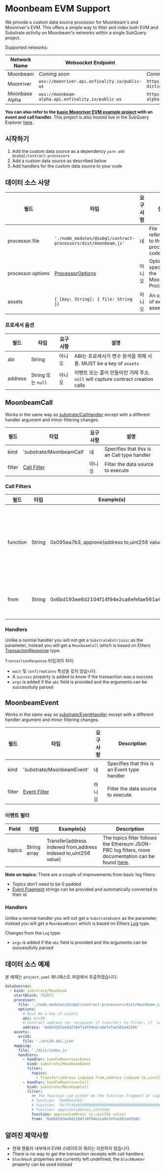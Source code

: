 # Moonbeam EVM Support

We provide a custom data source processor for Moonbeam's and Moonriver's EVM. This offers a simple way to filter and index both EVM and Substrate activity on Moonbeam's networks within a single SubQuery project.

Supported networks:

| Network Name   | Websocket Endpoint                                 | Dictionary Endpoint                                                  |
| -------------- | -------------------------------------------------- | -------------------------------------------------------------------- |
| Moonbeam       | _Coming soon_                                      | _Coming soon_                                                        |
| Moonriver      | `wss://moonriver.api.onfinality.io/public-ws`      | `https://api.subquery.network/sq/subquery/moonriver-dictionary`      |
| Moonbase Alpha | `wss://moonbeam-alpha.api.onfinality.io/public-ws` | `https://api.subquery.network/sq/subquery/moonbase-alpha-dictionary` |

**You can also refer to the [basic Moonriver EVM example project](https://github.com/subquery/tutorials-moonriver-evm-starter) with an event and call handler.** This project is also hosted live in the SubQuery Explorer [here](https://explorer.subquery.network/subquery/subquery/moonriver-evm-starter-project).

## 시작하기

1. Add the custom data source as a dependency `yarn add @subql/contract-processors`
2. Add a custom data source as described below
3. Add handlers for the custom data source to your code

## 데이터 소스 사양

| 필드                | 타입                                                             | 요구사항 | 설명                                         |
| ----------------- | -------------------------------------------------------------- | ---- | ------------------------------------------ |
| processor.file    | `'./node_modules/@subql/contract-processors/dist/moonbeam.js'` | 네    | File reference to the data processor code  |
| processor.options | [ProcessorOptions](#processor-options)                         | 아니오  | Options specific to the Moonbeam Processor |
| assets            | `{ [key: String]: { file: String }}`                           | 아니오  | An object of external asset files          |

### 프로세서 옵션

| 필드      | 타입               | 요구사항 | 설명                                                                |
| ------- | ---------------- | ---- | ----------------------------------------------------------------- |
| abi     | String           | 아니오  | ABI는 프로세서가 변수 분석을 위해 사용. MUST be a key of `assets`                |
| address | String 또는 `null` | 아니오  | 이벤트 또는 콜이 만들어진 거래 주소. `null` will capture contract creation calls |

## MoonbeamCall

Works in the same way as [substrate/CallHandler](../create/mapping/#call-handler) except with a different handler argument and minor filtering changes.

| 필드     | 타입                           | 요구사항 | 설명                                          |
| ------ | ---------------------------- | ---- | ------------------------------------------- |
| kind   | 'substrate/MoonbeamCall'     | 네    | Specifies that this is an Call type handler |
| filter | [Call Filter](#call-filters) | 아니오  | Filter the data source to execute           |

### Call Filters

| 필드       | 타입     | Example(s)                                    | 설명                                                                                                                                                                               |
| -------- | ------ | --------------------------------------------- | -------------------------------------------------------------------------------------------------------------------------------------------------------------------------------- |
| function | String | 0x095ea7b3, approve(address to,uint256 value) | Either [Function Signature](https://docs.ethers.io/v5/api/utils/abi/fragments/#FunctionFragment) strings or the function `sighash` to filter the function called on the contract |
| from     | String | 0x6bd193ee6d2104f14f94e2ca6efefae561a4334b    | An Ethereum address that sent the transaction                                                                                                                                    |

### Handlers

Unlike a normal handler you will not get a `SubstrateExtrinsic` as the parameter, instead you will get a `MoonbeamCall` which is based on Ethers [TransactionResponse](https://docs.ethers.io/v5/api/providers/types/#providers-TransactionResponse) type.

`TransactionResponse` 타입과의 차이:

- `wait` 및 `confirmations` 특성을 갖지 않습니다.
- A `success` property is added to know if the transaction was a success
- `args` is added if the `abi` field is provided and the arguments can be successfully parsed

## MoonbeamEvent

Works in the same way as [substrate/EventHandler](../create/mapping/#event-handler) except with a different handler argument and minor filtering changes.

| 필드     | 타입                             | 요구사항 | Description                                  |
| ------ | ------------------------------ | ---- | -------------------------------------------- |
| kind   | 'substrate/MoonbeamEvent'      | 네    | Specifies that this is an Event type handler |
| filter | [Event Filter](#event-filters) | 아니오  | Filter the data source to execute            |

### 이벤트 필터

| Field  | 타입           | Example(s)                                                      | Description                                                                                                                                      |
| ------ | ------------ | --------------------------------------------------------------- | ------------------------------------------------------------------------------------------------------------------------------------------------ |
| topics | String array | Transfer(address indexed from,address indexed to,uint256 value) | The topics filter follows the Ethereum JSON-PRC log filters, more documentation can be found [here](https://docs.ethers.io/v5/concepts/events/). |

<b>Note on topics:</b>
There are a couple of improvements from basic log filters:

- Topics don't need to be 0 padded
- [Event Fragment](https://docs.ethers.io/v5/api/utils/abi/fragments/#EventFragment) strings can be provided and automatically converted to their id

### Handlers

Unlike a normal handler you will not get a `SubstrateEvent` as the parameter, instead you will get a `MoonbeamEvent` which is based on Ethers [Log](https://docs.ethers.io/v5/api/providers/types/#providers-Log) type.

Changes from the `Log` type:

- `args` is added if the `abi` field is provided and the arguments can be successfully parsed

## 데이터 소스 예제

본 예제는 `project.yaml` 매니페스트 파일에서 추출하였습니다.

```yaml
dataSources:
  - kind: substrate/Moonbeam
    startBlock: 752073
    processor:
      file: './node_modules/@subql/contract-processors/dist/moonbeam.js'
      options:
        # Must be a key of assets
        abi: erc20
        # Contract address (or recipient if transfer) to filter, if `null` should be for contract creation
        address: '0x6bd193ee6d2104f14f94e2ca6efefae561a4334b'
    assets:
      erc20:
        file: './erc20.abi.json'
    mapping:
      file: './dist/index.js'
      handlers:
        - handler: handleMoonriverEvent
          kind: substrate/MoonbeamEvent
          filter:
            topics:
              - Transfer(address indexed from,address indexed to,uint256 value)
        - handler: handleMoonriverCall
          kind: substrate/MoonbeamCall
          filter:
            ## The function can either be the function fragment or signature
            # function: '0x095ea7b3'
            # function: '0x7ff36ab500000000000000000000000000000000000000000000000000000000'
            # function: approve(address,uint256)
            function: approve(address to,uint256 value)
            from: '0x6bd193ee6d2104f14f94e2ca6efefae561a4334b'
```

## 알려진 제약사항

- 현재 핸들러 내부에서 EVM 스테이트의 쿼리는 지원하지 않습니다.
- There is no way to get the transaction receipts with call handlers
- `blockHash` properties are currently left undefined, the `blockNumber` property can be used instead
